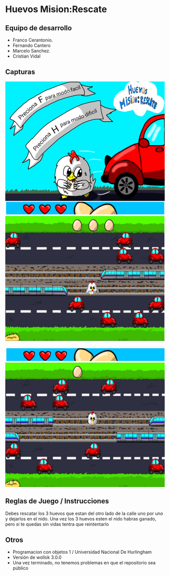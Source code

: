 # Huevos Mision:Rescate

## Equipo de desarrollo

- Franco Cerantonio.
- Fernando Cantero 
- Marcelo Sanchez.
- Cristian Vidal

## Capturas

![captura del menu de tablero del juego con la gallina en mitad de la calle  ](https://github.com/obj1-unahur-2024s1/TPGameIntegrador-randomizers/blob/master/assets/inicio.png?raw=true)
![captura del juego](https://github.com/obj1-unahur-2024s1/TPGameIntegrador-randomizers/blob/master/assets/captura1.jpeg?raw=true)

![captura del juego2](https://github.com/obj1-unahur-2024s1/TPGameIntegrador-randomizers/blob/master/assets/captura2.jpeg?raw=true)



## Reglas de Juego / Instrucciones

Debes rescatar los 3 huevos que estan del otro lado de la calle uno por uno y dejarlos en el nido. Una vez los 3 huevos esten el nido habras ganado, pero si te quedas sin vidas tentra que reintentarlo


## Otros

- Programacion con objetos 1 / Universidad Nacional De Hurlingham
- Versión de wollok 3.0.0
- Una vez terminado, no tenemos problemas en que el repositorio sea público
